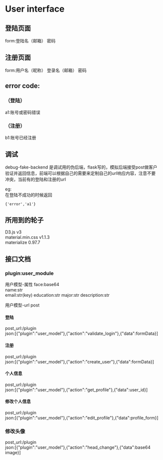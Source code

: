 # User interface
##  登陆页面  
form:登陆名（邮箱）  密码  
##  注册页面  
form:用户名（昵称） 登录名（邮箱） 密码

## error code:
### （登陆）
a1:账号或密码错误  
### （注册）
b1:账号已经注册  

## 调试
debug-fake-backend 是调试用的伪后端，flask写的，模拟后端接受post做客户验证并返回信息，前端可以根据自己的需要来定制自己的url响应内容，注意不要冲突，当前有的登陆和注册的url  
  
eg:  
在登陆不成功的时候返回  
```
{'error','a1'}
```


## 所用到的轮子
D3.js  v3  
material.min.css    v1.1.3  
materialize         0.97.7  


## 接口文档
### plugin:user_module
用户模型-属性
face:base64  
name:str  
email:str(key)
education:str
major:str
description:str

用户模型-url post
#### 登陆  
post_url:/plugin  
json:[{"plugin":"user_model"},{"action":"validate_login"},{"data":formData}]
#### 注册  
post_url:/plugin  
json:[{"plugin":"user_model"},{"action":"create_user"},{"data":formData}]
#### 个人信息  
post_url:/plugin  
json:[{"plugin":"user_model"},{"action":"get_profile"},{"data":user_id}]  
#### 修改个人信息  
post_url:/plugin  
json:[{"plugin":"user_model"},{"action":"edit_profile"},{"data":profile_form}]  
### 修改头像
post_url:/plugin  
json:[{"plugin":"user_model"},{"action":"head_change"},{"data":base64 image}]  


